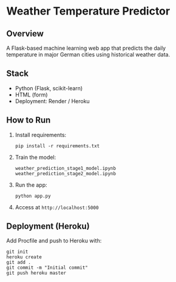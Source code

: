 # Weather Temperature Predictor

## Overview
A Flask-based machine learning web app that predicts the daily temperature in major German cities using historical weather data.

## Stack
- Python (Flask, scikit-learn)
- HTML (form)
- Deployment: Render / Heroku

## How to Run
1. Install requirements:
   ```
   pip install -r requirements.txt
   ```

2. Train the model:
   ```
   weather_prediction_stage1_model.ipynb
   weather_prediction_stage2_model.ipynb

3. Run the app:
   ```
   python app.py
   ```

4. Access at `http://localhost:5000`

## Deployment (Heroku)
Add Procfile and push to Heroku with:
```
git init
heroku create
git add .
git commit -m "Initial commit"
git push heroku master
```